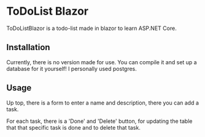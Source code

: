 # ToDoList Blazor

ToDoListBlazor is a todo-list made in blazor to learn ASP.NET Core.

## Installation

Currently, there is no version made for use. You can compile it and set up a database for it yourself! I personally used postgres.

## Usage

Up top, there is a form to enter a name and description, there you can add a task. 

For each task, there is a 'Done' and 'Delete' button, for updating the table that that specific task is done and to delete that task.



